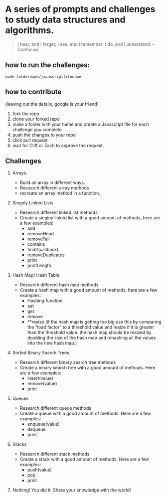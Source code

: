 # A series of prompts and challenges to study data structures and algorithms.

> I hear, and I forget; I see, and I remember; I do, and I understand. - Confucius

## how to run the challenges:

`node foldername/javascriptfilename`

## how to contribute

(leaving out the details, google is your friend)

1. fork the repo
2. clone your forked repo
3. make a folder with your name and create a Javascript file for each challenge you complete
4. push the changes to your repo
5. click pull request
6. wait for Cliff or Zach to approve the request.

## Challenges

1. Arrays.

   - Build an array in different ways.
   - Research different array methods
   - recreate an array method in a function.

2. Singely Linked Lists

   - Research different linked list methods
   - Create a singley linked list with a good amount of methods, here are a few examples:
     - add
     - removeHead
     - removeTail
     - contains
     - findIf(callback)
     - removeDuplicates
     - print
     - printLength

3. Hash Map/ Hash Table

   - Research different hash map methods
   - Create a hash map with a good amount of methods, here are a few examples:
     - Hashing function
     - set
     - get
     - remove
     - \*\*resize (if the hash map is getting too big use this by comparing the "load factor" to a threshold value and resize if it is greater than the threshold value. the hash map should be resized by doubling the size of the hash map and rehashing all the values into the new hash map.)

4. Sorted Binary Search Trees

   - Research different binary search tree methods
   - Create a binary search tree with a good amount of methods. Here are a few examples:
     - insert(value)
     - remove(value)
     - print

5. Queues

   - Research different queue methods
   - Create a queue with a good amount of methods. Here are a few examples:
     - enqueue(value)
     - dequeue
     - print

6. Stacks

   - Research different stack methods
   - Create a stack with a good amount of methods. Here are a few examples:
     - push(value)
     - pop
     - print

7. Nothing! You did it. Share your knowledge with the world!
